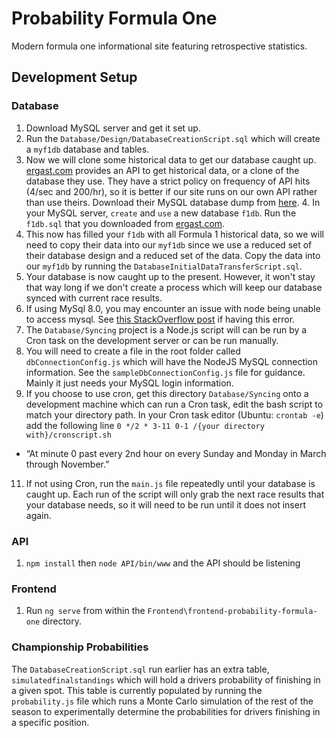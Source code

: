 # Probability Formula One
Modern formula one informational site featuring retrospective statistics.

## Development Setup
### Database
1. Download MySQL server and get it set up.
2. Run the `Database/Design/DatabaseCreationScript.sql` which will create a `myf1db` database and tables.
3. Now we will clone some historical data to get our database caught up. [ergast.com](http://ergast.com/mrd/) provides an API to get historical data, or a clone of the database they use. They have a strict policy on frequency of API hits (4/sec and 200/hr), so it is better if our site runs on our own API rather than use theirs. Download their MySQL database dump from [here](http://ergast.com/mrd/db/). 4. In your MySQL server, `create` and `use` a new database `f1db`. Run the `f1db.sql` that you downloaded from [ergast.com](http://ergast.com/mrd/db/).
5. This now has filled your `f1db` with all Formula 1 historical data, so we will need to copy their data into our `myf1db` since we use a reduced set of their database design and a reduced set of the data. Copy the data into our `myf1db` by running the `DatabaseInitialDataTransferScript.sql`.
6. Your database is now caught up to the present. However, it won't stay that way long if we don't create a process which will keep our database synced with current race results.
7. If using MySql 8.0, you may encounter an issue with node being unable to access mysql. See [this StackOverflow post](https://stackoverflow.com/questions/50093144/mysql-8-0-client-does-not-support-authentication-protocol-requested-by-server) if having this error. 
8. The `Database/Syncing` project is a Node.js script will can be run by a Cron task on the development server or can be run manually.
9. You will need to create a file in the root folder called `dbConnectionConfig.js` which will have the NodeJS MySQL connection information. See the `sampleDbConnectionConfig.js` file for guidance. Mainly it just needs your MySQL login information.
10. If you choose to use cron, get this directory `Database/Syncing` onto a development machine which can run a Cron task, edit the bash script to match your directory path. In your Cron task editor (Ubuntu: `crontab -e`) add the following line `0 */2 * 3-11 0-1 /{your directory with}/cronscript.sh`
 - “At minute 0 past every 2nd hour on every Sunday and Monday in March through November.”
11. If not using Cron, run the `main.js` file repeatedly until your database is caught up. Each run of the script will only grab the next race results that your database needs, so it will need to be run until it does not insert again.

### API
1. `npm install` then `node API/bin/www` and the API should be listening

### Frontend
1. Run `ng serve` from within the `Frontend\frontend-probability-formula-one` directory.

### Championship Probabilities
The `DatabaseCreationScript.sql` run earlier has an extra table, `simulatedfinalstandings` which will hold a drivers probability of finishing in a given spot. This table is currently populated by running the `probability.js` file which runs a Monte Carlo simulation of the rest of the season to experimentally determine the probabilities for drivers finishing in a specific position.
